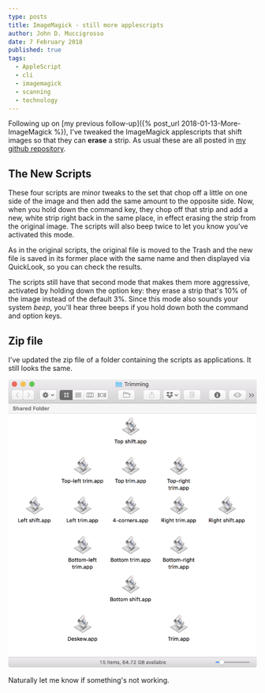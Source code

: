 ```yaml
---
type: posts 
title: ImageMagick - still more applescripts
author: John D. Muccigrosso
date: 7 February 2018
published: true
tags:
  - AppleScript
  - cli
  - imagemagick
  - scanning
  - technology
---
```


Following up on [my previous follow-up]({% post_url 2018-01-13-More-ImageMagick %}), I've tweaked the ImageMagick applescripts that shift images so that they can **erase** a strip. As usual these are all posted in [my github repository](https://github.com/Jmuccigr/AppleScripts/tree/master/ImageMagick).

## The New Scripts

These four scripts are minor tweaks to the set that chop off a little on one side of the image and then add the same amount to the opposite side. Now, when you hold down the command key, they chop off that strip and add a new, white strip right back in the same place, in effect erasing the strip from the original image. The scripts will also beep twice to let you know you've activated this mode.

As in the original scripts, the original file is moved to the Trash and the new file is saved in its former place with the same name and then displayed via QuickLook, so you can check the results.

The scripts still have that second mode that makes them more aggressive, activated by holding down the option key: they erase a strip that's 10% of the image instead of the default 3%. Since this mode also sounds your system *beep*, you'll hear three beeps if you hold down both the command and option keys.

## Zip file

I've updated the zip file of a folder containing the scripts as applications. It still looks the same.

![Contents of the zip file.](/images/trim_apps_2.png)

Naturally let me know if something's not working.
